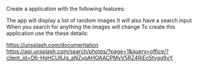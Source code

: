 Create a application with the following features:

The app will display a list of random images
It will also have a search input
When you search for anything the images will change
To create this application use the these details:

https://unsplash.com/documentation
https://api.unsplash.com/search/photos/?page=1&query=office/?client_id=O6-HgHCU6Jg_aNZvpAHOAACPMyV5RZ4RiEo5tvgg9vY